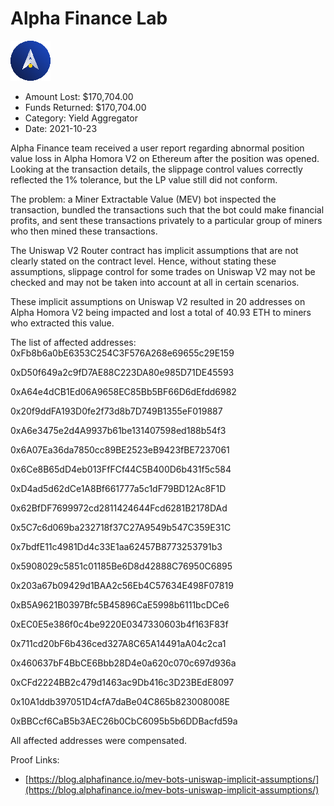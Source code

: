 # Alpha Finance Lab
![Alpha Finance Lab](/rektimages/Alpha-Finance-Lab-2.png)
- Amount Lost: $170,704.00
- Funds Returned: $170,704.00
- Category: Yield Aggregator
- Date: 2021-10-23

Alpha Finance team received a user report regarding abnormal position value loss in Alpha Homora V2 on Ethereum after the position was opened. Looking at the transaction details, the slippage control values correctly reflected the 1% tolerance, but the LP value still did not conform.  
  
The problem: a Miner Extractable Value (MEV) bot inspected the transaction, bundled the transactions such that the bot could make financial profits, and sent these transactions privately to a particular group of miners who then mined these transactions.

  


The Uniswap V2 Router contract has implicit assumptions that are not clearly stated on the contract level. Hence, without stating these assumptions, slippage control for some trades on Uniswap V2 may not be checked and may not be taken into account at all in certain scenarios.

  


These implicit assumptions on Uniswap V2 resulted in 20 addresses on Alpha Homora V2 being impacted and lost a total of 40.93 ETH to miners who extracted this value.  
  
The list of affected addresses:  
0xFb8b6a0bE6353C254C3F576A268e69655c29E159

0xD50f649a2c9fD7AE88C223DA80e985D71DE45593

0xA64e4dCB1Ed06A9658EC85Bb5BF66D6dEfdd6982

0x20f9ddFA193D0fe2f73d8b7D749B1355eF019887

0xA6e3475e2d4A9937b61be131407598ed188b54f3

0x6A07Ea36da7850cc89BE2523eB9423fBE7237061

0x6Ce8B65dD4eb013FfFCf44C5B400D6b431f5c584

0xD4ad5d62dCe1A8Bf661777a5c1dF79BD12Ac8F1D

0x62BfDF7699972cd2811424644Fcd6281B2178DAd

0x5C7c6d069ba232718f37C27A9549b547C359E31C

0x7bdfE11c4981Dd4c33E1aa62457B8773253791b3

0x5908029c5851c01185Be6D8d42888C76950C6895

0x203a67b09429d1BAA2c56Eb4C57634E498F07819

0xB5A9621B0397Bfc5B45896CaE5998b6111bcDCe6

0xEC0E5e386f0c4be9220E0347330603b4f163F83f

0x711cd20bF6b436ced327A8C65A14491aA04c2ca1

0x460637bF4BbCE6Bbb28D4e0a620c070c697d936a

0xCFd2224BB2c479d1463ac9Db416c3D23BEdE8097

0x10A1ddb397051D4cfA7daBe04C865b823008008E

0xBBCcf6CaB5b3AEC26b0CbC6095b5b6DDBacfd59a  
  
All affected addresses were compensated.


Proof Links:
- [https://blog.alphafinance.io/mev-bots-uniswap-implicit-assumptions/](https://blog.alphafinance.io/mev-bots-uniswap-implicit-assumptions/)


